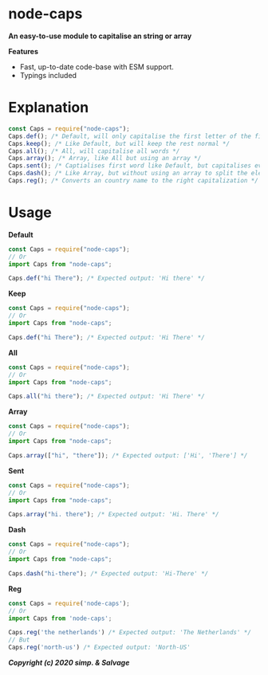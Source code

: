 # node-caps

**An easy-to-use module to capitalise an string or array**

**Features**

- Fast, up-to-date code-base with ESM support.
- Typings included

# Explanation

```js
const Caps = require("node-caps");
Caps.def(); /* Default, will only capitalise the first letter of the first word */
Caps.keep(); /* Like Default, but will keep the rest normal */
Caps.all(); /* All, will capitalise all words */
Caps.array(); /* Array, like All but using an array */
Caps.sent(); /* Captialises first word like Default, but capitalises every word after the dot */
Caps.dash(); /* Like Array, but without using an array to split the elements, but an dash (-) */
Caps.reg(); /* Converts an country name to the right capitalization */
```

# Usage

**Default**

```js
const Caps = require("node-caps");
// Or
import Caps from "node-caps";

Caps.def("hi There"); /* Expected output: 'Hi there' */
```

**Keep**

```js
const Caps = require("node-caps");
// Or
import Caps from "node-caps";

Caps.def("hi There"); /* Expected output: 'Hi There' */
```

**All**

```js
const Caps = require("node-caps");
// Or
import Caps from "node-caps";

Caps.all("hi there"); /* Expected output: 'Hi There' */
```

**Array**

```js
const Caps = require("node-caps");
// Or
import Caps from "node-caps";

Caps.array(["hi", "there"]); /* Expected output: ['Hi', 'There'] */
```

**Sent**

```js
const Caps = require("node-caps");
// Or
import Caps from "node-caps";

Caps.array("hi. there"); /* Expected output: 'Hi. There' */
```

**Dash**

```js
const Caps = require("node-caps");
// Or
import Caps from "node-caps";

Caps.dash("hi-there"); /* Expected output: 'Hi-There' */
```

**Reg**

```js
const Caps = require('node-caps');
// Or
import Caps from 'node-caps';

Caps.reg('the netherlands') /* Expected output: 'The Netherlands' */
// But
Caps.reg('north-us') /* Expected output: 'North-US'
```

**_Copyright (c) 2020 simp. & Salvage_**
